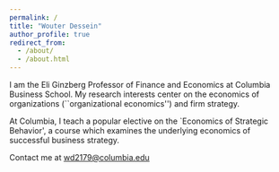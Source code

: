 ```yaml
---
permalink: /
title: "Wouter Dessein"
author_profile: true
redirect_from: 
  - /about/
  - /about.html
---
```


I am the Eli Ginzberg Professor of Finance and Economics at Columbia Business School. My research interests center on the economics of organizations (``organizational economics'') and firm strategy. 

At Columbia, I teach a popular elective on the `Economics of Strategic Behavior', a course which examines the underlying economics of successful business strategy. 

Contact me at wd2179@columbia.edu

